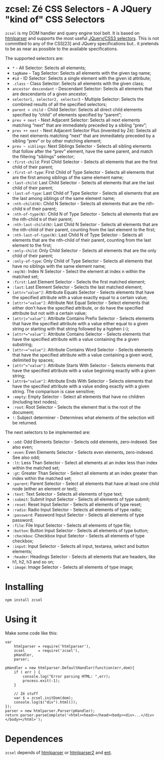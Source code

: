 # zcsel: Zé CSS Selectors - A JQuery "kind of" CSS Selectors

`zcsel` is my DOM handler and query engine tool belt. It is based on [htmlparser](https://npmjs.org/package/htmlparser "htmlparser") and supports the most useful [JQuery/CSS3 selectors](http://api.jquery.com/category/selectors/ "selector list page"). This is not committed to any of the CSS[23] and JQuery specifications but.. it pretends to be as near as possible to the available specifications.

The supported selectors are:

- `*` - All Selector: Selects all elements;
- `tagName` - Tag Selector: Selects all elements with the given tag name;
- `#id` - ID Selector: Selects a single element with the given id attribute;
- `.class` - Class Selector: Selects all elements with the given class;
- `ancestor descendant` - Descendant Selector: Selects all elements that are descendants of a given ancestor;
- `selector1, selector2, selector3` - Multiple Selector: Selects the combined results of all the specified selectors;
- `parent > child` - Child Selector: Selects all direct child elements specified by “child” of elements specified by “parent”;
- `prev + next` - Next Adjacent Selector: Selects all next elements matching “next” that are immediately preceded by a sibling “prev”;
- `prev ++ next` - Next Adjacent Selector Plus (invented by Zé): Selects all the next elements matching “next” that are immediately preceded by a sibling “prev” or by other matching element;
- `prev ~ siblings`: Next Siblings Selector - Selects all sibling elements that follow after the “prev” element, have the same parent, and match the filtering “siblings” selector;
- `:first-child`: First Child Selector - Selects all elements that are the first child of their parent;
- `:first-of-type`: First Child of Type Selector - Selects all elements that are the first among siblings of the same element name;
- `:last-child`: Last Child Selector - Selects all elements that are the last child of their parent;
- `:last-of-type`: Last Child of Type Selector - Selects all elements that are the last among siblings of the same element name;
- `:nth-child(N)`: Child N Selector - Selects all elements that are the nth-child `N` of their parent;
- `:nth-of-type(N)`: Child N of Type Selector - Selects all elements that are the nth-child `N` of their parent;
- `:nth-last-child(N)`: Last Child N Selector - Selects all elements that are the nth-child of their parent, counting from the last element to the first;
- `:nth-last-of-type(N)`: Last Child N of Type Selector - Selects all elements that are the nth-child of their parent, counting from the last element to the first;
- `:only-child`: Only Child Selector - Selects all elements that are the only child of their parent;
- `:only-of-type`: Only Child of Type Selector - Selects all elements that have no siblings with the same element name;
- `:eq(N)`: Index N Selector - Select the element at index n within the matched set;
- `:first`: Last Element Selector - Selects the first matched element;
- `:last`: Last Element Selector - Selects the last matched element;
- `[attr="value"]`: Attribute Equals Selector - Selects elements that have the specified attribute with a value exactly equal to a certain value;
- `[attr!="value"]`: Attribute Not Equal Selector - Select elements that either don’t have the specified attribute, or do have the specified attribute but not with a certain value;
- `[attr|="value"]`: Attribute Contains Prefix Selector - Selects elements that have the specified attribute with a value either equal to a given string or starting with that string followed by a hyphen (-);
- `[attr*="value"]`: Attribute Contains Selector - Selects elements that have the specified attribute with a value containing the a given substring;
- `[attr~="value"]`: Attribute Contains Word Selector - Selects elements that have the specified attribute with a value containing a given word, delimited by spaces;
- `[attr^="value"]`: Attribute Starts With Selector - Selects elements that have the specified attribute with a value beginning exactly with a given string;
- `[attr$="value"]`: Attribute Ends With Selector - Selects elements that have the specified attribute with a value ending exactly with a given string. The comparison is case sensitive;
- `:empty`: Empty Selector - Select all elements that have no children (including text nodes);
- `:root`: Root Selector - Selects the element that is the root of the document;
- `!`: Subject determiner - Determines what elements of the selection will be returned.

The next selectors to be implemented are:

- `:odd`: Odd Elements Selector - Selects odd elements, zero-indexed. See also even;
- `:even`: Even Elements Selector - Selects even elements, zero-indexed. See also odd;
- `:lt`: Less Than Selector - Select all elements at an index less than index within the matched set;
- `:gt`: Greater Than Selector - Select all elements at an index greater than index within the matched set;
- `:parent`: Parent Selector - Select all elements that have at least one child node (either an element or text);
- `:text`: Text Selector - Selects all elements of type text;
- `:submit`: Submit Input Selector - Selects all elements of type submit;
- `:reset`: Reset Input Selector - Selects all elements of type reset;
- `:radio`: Radio Input Selector - Selects all elements of type radio;
- `:password`: Password Input Selector - Selects all elements of type password;
- `:file`: File Input Selector - Selects all elements of type file;
- `:button`: Button Input Selector - Selects all elements of type button;
- `:checkbox`: Checkbox Input Selector - Selects all elements of type checkbox;
- `:input`: Input Selector - Selects all input, textarea, select and button elements;
- `:header`: Headings Selector - Selects all elements that are headers, like h1, h2, h3 and so on;
- `:image`: Image Selector - Selects all elements of type image;


# Installing

	npm install zcsel

# Using it

Make some code like this:

	var
	    htmlparser = require('htmlparser'),
	    zcsel      = require('zcsel'),
	    pHandler,
	    parser;

	pHandler = new htmlparser.DefaultHandler(function(err,dom){
	    if ( err ) {
	    	console.log("Error parsing HTML: ",err);
	    	process.exit(-1);
	    }

	    // Zé stuff
	    var $ = zcsel.initDom(dom);
	    console.log($("div").html());
	});
	parser = new htmlparser.Parser(pHandler);
	return parser.parseComplete('<html><head></head><body><div>...</div></body></html>');


# Dependences

`zcsel` depends of [htmlparser](https://npmjs.org/package/htmlparser "htmlparser") or [htmlparser2](https://npmjs.org/package/htmlparser2 "htmlparser2") and [ent](https://npmjs.org/package/ent "ent").
